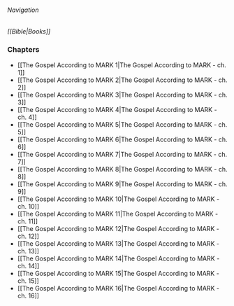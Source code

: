 ###### Navigation
*[[Bible|Books]]*

### Chapters
- [[The Gospel According to MARK 1|The Gospel According to MARK - ch. 1]]
- [[The Gospel According to MARK 2|The Gospel According to MARK - ch. 2]]
- [[The Gospel According to MARK 3|The Gospel According to MARK - ch. 3]]
- [[The Gospel According to MARK 4|The Gospel According to MARK - ch. 4]]
- [[The Gospel According to MARK 5|The Gospel According to MARK - ch. 5]]
- [[The Gospel According to MARK 6|The Gospel According to MARK - ch. 6]]
- [[The Gospel According to MARK 7|The Gospel According to MARK - ch. 7]]
- [[The Gospel According to MARK 8|The Gospel According to MARK - ch. 8]]
- [[The Gospel According to MARK 9|The Gospel According to MARK - ch. 9]]
- [[The Gospel According to MARK 10|The Gospel According to MARK - ch. 10]]
- [[The Gospel According to MARK 11|The Gospel According to MARK - ch. 11]]
- [[The Gospel According to MARK 12|The Gospel According to MARK - ch. 12]]
- [[The Gospel According to MARK 13|The Gospel According to MARK - ch. 13]]
- [[The Gospel According to MARK 14|The Gospel According to MARK - ch. 14]]
- [[The Gospel According to MARK 15|The Gospel According to MARK - ch. 15]]
- [[The Gospel According to MARK 16|The Gospel According to MARK - ch. 16]]
